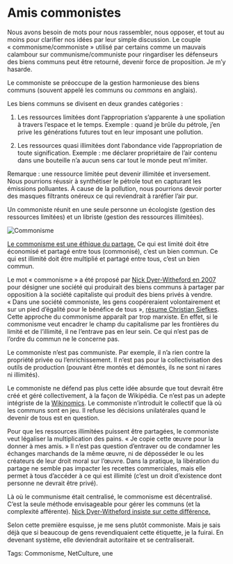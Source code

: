 # Amis commonistes

Nous avons besoin de mots pour nous rassembler, nous opposer, et tout au moins pour clarifier nos idées par leur simple discussion. Le couple « commonisme/commoniste » utilisé par certains comme un mauvais calambour sur communisme/communiste pour ringardiser les défenseurs des biens communs peut être retourné, devenir force de proposition. Je m’y hasarde.

Le commoniste se préoccupe de la gestion harmonieuse des biens communs (souvent appelé les communs ou *commons* en anglais).

Les biens communs se divisent en deux grandes catégories :

1. Les ressources limitées dont l’appropriation s’apparente à une spoliation à travers l’espace et le temps. Exemple : quand je brûle du pétrole, j’en prive les générations futures tout en leur imposant une pollution.

2. Les ressources quasi illimitées dont l’abondance vide l’appropriation de toute signification. Exemple : me déclarer propriétaire de l’air contenu dans une bouteille n’a aucun sens car tout le monde peut m’imiter.

Remarque : une ressource limitée peut devenir illimitée et inversement. Nous pourrions réussir à synthétiser le pétrole tout en capturant les émissions polluantes. À cause de la pollution, nous pourrions devoir porter des masques filtrants onéreux ce qui reviendrait à raréfier l’air pur.

Un commoniste réunit en une seule personne un écologiste (gestion des ressources limitées) et un libriste (gestion des ressources illimitées).

![Commonisme](http://blog.tcrouzet.comhttps://tcrouzet.com/images_tc/2013/11/buckmorss_title1.png)

[Le commonisme est une éthique du partage.](http://globalization.gc.cuny.edu/2011/11/susan-buck-morss-a-commonist-ethics/1/) Ce qui est limité doit être économisé et partagé entre tous (commonisé), c’est un bien commun. Ce qui est illimité doit être multiplié et partagé entre tous, c’est un bien commun.

Le mot « commonisme » a été proposé par [Nick Dyer-Witheford en 2007](http://turbulence.org.uk/turbulence-1/commonism/) pour désigner une société qui produirait des biens communs à partager par opposition à la société capitaliste qui produit des biens privés à vendre. « Dans une société commoniste, les gens coopéreraient volontairement et sur un pied d’égalité pour le bénéfice de tous », [résume Christian Siefkes](http://p2pfoundation.net/Commonism). Cette approche du commonisme apparaît par trop marxiste. En effet, si le commonisme veut encadrer le champ du capitalisme par les frontières du limité et de l’illimité, il ne l’entrave pas en leur sein. Ce qui n’est pas de l’ordre du commun ne le concerne pas.

Le commoniste n’est pas communiste. Par exemple, il n’a rien contre la propriété privée ou l’enrichissement. Il n’est pas pour la collectivisation des outils de production (pouvant être montés et démontés, ils ne sont ni rares ni illimités).

Le commoniste ne défend pas plus cette idée absurde que tout devrait être créé et géré collectivement, à la façon de Wikipédia. Ce n’est pas un adepte intégriste de la [Wikinomics](http://www.wikinomics.com/blog/). Le commoniste n’introduit le collectif que là où les communs sont en jeu. Il refuse les décisions unilatérales quand le devenir de tous est en question.

Pour que les ressources illimitées puissent être partagées, le commoniste veut légaliser la multiplication des pains. « Je copie cette œuvre pour la donner à mes amis. » Il n’est pas question d’entraver ou de condamner les échanges marchands de la même œuvre, ni de déposséder le ou les créateurs de leur droit moral sur l’œuvre. Dans la pratique, la libération du partage ne semble pas impacter les recettes commerciales, mais elle permet à tous d’accéder à ce qui est illimité (c’est un droit d’existence dont personne ne devrait être privé).

Là où le communisme était centralisé, le commonisme est décentralisé. C’est la seule méthode envisageable pour gérer les communs (et la complexité afférente). [Nick Dyer-Witheford insiste sur cette différence.](http://turbulence.org.uk/turbulence-1/commonism/)

Selon cette première esquisse, je me sens plutôt commoniste. Mais je sais déjà que si beaucoup de gens revendiquaient cette étiquette, je la fuirai. En devenant système, elle deviendrait autoritaire et se centraliserait.

Tags: Commonisme, NetCulture, une